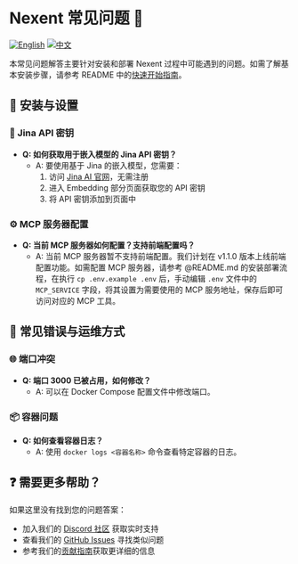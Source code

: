 # Nexent 常见问题 🤔

[![English](https://img.shields.io/badge/English-FAQ-blue)](FAQ.md)
[![中文](https://img.shields.io/badge/中文-FAQ-green)](FAQ_CN.md)

本常见问题解答主要针对安装和部署 Nexent 过程中可能遇到的问题。如需了解基本安装步骤，请参考 README 中的[快速开始指南](../README_CN.md#-先来试试看)。

## 🚀 安装与设置

### 🔑 Jina API 密钥
- **Q: 如何获取用于嵌入模型的 Jina API 密钥？**
  - A: 要使用基于 Jina 的嵌入模型，您需要：
    1. 访问 [Jina AI 官网](https://jina.ai/)，无需注册
    3. 进入 Embedding 部分页面获取您的 API 密钥
    4. 将 API 密钥添加到页面中

### ⚙️ MCP 服务器配置
- **Q: 当前 MCP 服务器如何配置？支持前端配置吗？**
  - A: 当前 MCP 服务器暂不支持前端配置。我们计划在 v1.1.0 版本上线前端配置功能。如需配置 MCP 服务器，请参考 @README.md 的安装部署流程，在执行 `cp .env.example .env` 后，手动编辑 `.env` 文件中的 `MCP_SERVICE` 字段，将其设置为需要使用的 MCP 服务地址，保存后即可访问对应的 MCP 工具。

## 🚫 常见错误与运维方式

### 🌐 端口冲突
- **Q: 端口 3000 已被占用，如何修改？**
  - A: 可以在 Docker Compose 配置文件中修改端口。

### 📦 容器问题
- **Q: 如何查看容器日志？**
  - A: 使用 `docker logs <容器名称>` 命令查看特定容器的日志。

## ❓ 需要更多帮助？

如果这里没有找到您的问题答案：
- 加入我们的 [Discord 社区](https://discord.gg/tb5H3S3wyv) 获取实时支持
- 查看我们的 [GitHub Issues](https://github.com/ModelEngine-Group/nexent/issues) 寻找类似问题
- 参考我们的[贡献指南](CONTRIBUTING_CN.md)获取更详细的信息 